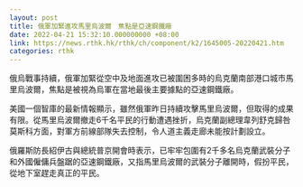 ```yaml
---
layout: post
title: 俄軍加緊進攻馬里烏波爾　焦點是亞速鋼鐵廠
date: 2022-04-21 15:32:10.000000000 +08:00
link: https://news.rthk.hk/rthk/ch/component/k2/1645005-20220421.htm
categories: rthk
---
```


俄烏戰事持續，俄軍加緊從空中及地面進攻已被圍困多時的烏克蘭南部港口城市馬里烏波爾，焦點是被視為烏軍在當地最後主要據點的亞速鋼鐵廠。

美國一個智庫的最新情報顯示，雖然俄軍昨日持續攻擊馬里烏波爾，但取得的成果有限。從馬里烏波爾撤走6千名平民的行動遭遇挫折，烏克蘭副總理韋列舒克歸咎莫斯科方面，對軍方前線部隊失去控制，令人道主義走廊未能按計劃設立。

俄羅斯防長紹伊古與總統普京開會時表示，已牢牢包圍有2千多名烏克蘭武裝分子和外國僱傭兵盤踞的亞速鋼鐵廠，又指馬里烏波爾的武裝分子離開時，假扮平民，從地下室趕走真正的平民。
